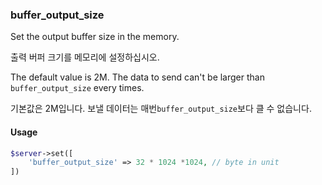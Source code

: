 ### buffer_output_size

Set the output buffer size in the memory.

출력 버퍼 크기를 메모리에 설정하십시오.

The default value is 2M. The data to send can't be larger than `buffer_output_size` every times.

기본값은 2M입니다. 보낼 데이터는 매번`buffer_output_size`보다 클 수 없습니다.

#### Usage
```php
$server->set([
    'buffer_output_size' => 32 * 1024 *1024, // byte in unit
])
```


